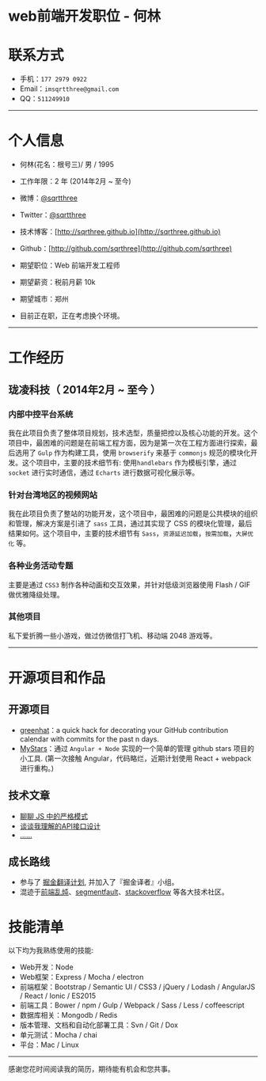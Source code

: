 # web前端开发职位 - 何林

# 联系方式

- 手机：`177 2979 0922`
- Email：`imsqrtthree@gmail.com`
- QQ：`511249910`

---

# 个人信息

 - 何林(花名：根号三)/ 男 / 1995 
 - 工作年限：2 年 (2014年2月 ~ 至今)
 - 微博：[@sqrtthree](http://weibo.com/sqrtthree)
 - Twitter：[@sqrtthree](https://twitter.com/sqrtthree)
 - 技术博客：[http://sqrthree.github.io](http://sqrthree.github.io)
 - Github：[http://github.com/sqrthree](http://github.com/sqrthree)

 - 期望职位：Web 前端开发工程师
 - 期望薪资：税前月薪 10k
 - 期望城市：郑州
 
 - 目前正在职，正在考虑换个环境。

---

# 工作经历

## 珑凌科技（ 2014年2月 ~ 至今 ）

### 内部中控平台系统 
我在此项目负责了整体项目规划，技术选型，质量把控以及核心功能的开发。这个项目中，最困难的问题是在前端工程方面，因为是第一次在工程方面进行探索，最后选用了 `Gulp` 作为构建工具，使用 `browserify` 来基于 `commonjs` 规范的模块化开发。这个项目中，主要的技术细节有: 使用`handlebars` 作为模板引擎，通过 `socket` 进行实时通信，通过 `Echarts` 进行数据可视化展示等。

### 针对台湾地区的视频网站
我在此项目负责了整站的功能开发，这个项目中，最困难的问题是公共模块的组织和管理，解决方案是引进了 `sass` 工具，通过其实现了 CSS 的模块化管理，最后结果如何。这个项目中，主要的技术细节有 `Sass`，`资源延迟加载`，`按需加载`，`大屏优化` 等。

### 各种业务活动专题

主要是通过 `CSS3` 制作各种动画和交互效果，并针对低级浏览器使用 Flash / GIF 做优雅降级处理。

### 其他项目

私下爱折腾一些小游戏，做过仿微信打飞机、移动端 2048 游戏等。

---

# 开源项目和作品

## 开源项目

 - [greenhat](https://github.com/sqrthree/greenhat)：a quick hack for decorating your GitHub contribution calendar with commits for the past n days.
 - [MyStars](http://github.com/sqrthree/MyStars)：通过 `Angular + Node` 实现的一个简单的管理 github stars 项目的小工具. (第一次接触 Angular，代码略烂，近期计划使用 React + webpack 进行重构。)

## 技术文章

- [聊聊 JS 中的严格模式](http://blog.sqrtthree.com/2015/10/09/strict-mode/)
- [谈谈我理解的API接口设计](http://blog.sqrtthree.com/2015/09/08/api/)
- [......](http://blog.sqrtthree.com/)

## 成长路线

- 参与了 [掘金翻译计划](https://github.com/xitu/gold-miner), 并加入了『掘金译者』小组。
- 混迹于[前端乱炖](http://www.html-js.com/card/799)、[segmentfault](http://segmentfault.com/u/sqrtthree)、[stackoverflow](http://stackoverflow.com/) 等各大技术社区。

# 技能清单

以下均为我熟练使用的技能:

- Web开发：Node
- Web框架：Express / Mocha / electron
- 前端框架：Bootstrap / Semantic UI / CSS3 / jQuery / Lodash / AngularJS / React / Ionic / ES2015
- 前端工具：Bower / npm / Gulp / Webpack / Sass / Less / coffeescript
- 数据库相关：Mongodb / Redis
- 版本管理、文档和自动化部署工具：Svn / Git / Dox
- 单元测试：Mocha / chai
- 平台：Mac / Linux

---

感谢您花时间阅读我的简历，期待能有机会和您共事。
